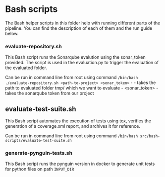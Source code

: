 # Bash scripts
The Bash helper scripts in this folder help with running different parts of the pipeline. You can find the description of each of them and the run guide below.

### evaluate-repository.sh
This Bash script runs the Sonarqube evalution using the sonar_token provided. The script is used in the evaluation.py to trigger the evaluation of the evaluated folder.

Can be run in command line from root using command `/bin/bash ./evaluate-repository.sh <path-to-project> <sonar_token>`
    - <path-to-project> - takes the path to evaluated folder tmp/ which we want to evaluate
    - <sonar_token> - takes the sonarqube token from our project


## evaluate-test-suite.sh
This Bash script automates the execution of tests using tox, verifies the generation of a coverage.xml report, and archives it for reference.

Can be run in command line from root using command `/bin/bash src/bash-scripts/evaluate-test-suite.sh`


### generate-pynguin-tests.sh
This Bash script runs the pynguin version in docker to generate unit tests for python files on path `INPUT_DIR`
